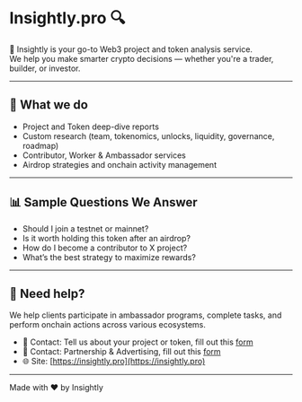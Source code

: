 # Insightly.pro 🔍

🚀 Insightly is your go-to Web3 project and token analysis service.  
We help you make smarter crypto decisions — whether you're a trader, builder, or investor.

---

## 🧠 What we do

- Project and Token deep-dive reports
- Custom research (team, tokenomics, unlocks, liquidity, governance, roadmap)
- Contributor, Worker & Ambassador services
- Airdrop strategies and onchain activity management

---

## 📊 Sample Questions We Answer

- Should I join a testnet or mainnet?
- Is it worth holding this token after an airdrop?
- How do I become a contributor to X project?
- What’s the best strategy to maximize rewards?

---

## 💼 Need help?

We help clients participate in ambassador programs, complete tasks, and perform onchain actions across various ecosystems.

- 📩 Contact: Tell us about your project or token, fill out this [form](https://forms.gle/TP4BaBxGXnRzdK7G6) 
- 📩 Contact: Partnership & Advertising, fill out this [form](https://forms.gle/6eUeKv4Dp4TtMAR99)   
- 🌐 Site: [https://insightly.pro](https://insightly.pro)

---

Made with ❤️ by Insightly 




